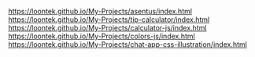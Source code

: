 https://loontek.github.io/My-Projects/asentus/index.html <br/>
https://loontek.github.io/My-Projects/tip-calculator/index.html <br/>
https://loontek.github.io/My-Projects/calculator-js/index.html <br/>
https://loontek.github.io/My-Projects/colors-js/index.html <br/>
https://loontek.github.io/My-Projects/chat-app-css-illustration/index.html <br/>